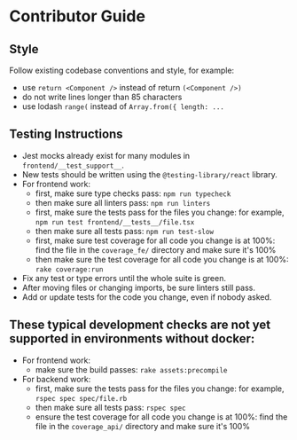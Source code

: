# Contributor Guide

## Style
Follow existing codebase conventions and style, for example:
- use `return <Component />` instead of return `(<Component />)`
- do not write lines longer than 85 characters
- use lodash `range(` instead of `Array.from({ length: ...`

## Testing Instructions
- Jest mocks already exist for many modules in `frontend/__test_support__`.
- New tests should be written using the `@testing-library/react` library.
- For frontend work:
   - first, make sure type checks pass: `npm run typecheck`
   - then make sure all linters pass: `npm run linters`
   - first, make sure the tests pass for the files you change:
      for example, `npm run test frontend/__tests__/file.tsx`
   - then make sure all tests pass: `npm run test-slow`
   - first, make sure test coverage for all code you change is at 100%:
      find the file in the `coverage_fe/` directory and make sure it's 100%
   - then make sure the test coverage for all code you change is at 100%:
      `rake coverage:run`
- Fix any test or type errors until the whole suite is green.
- After moving files or changing imports, be sure linters still pass.
- Add or update tests for the code you change, even if nobody asked.

## These typical development checks are not yet supported in environments without docker:
- For frontend work:
   - make sure the build passes: `rake assets:precompile`
- For backend work:
   - first, make sure the tests pass for the files you change:
      for example, `rspec spec spec/file.rb`
   - then make sure all tests pass: `rspec spec`
   - ensure the test coverage for all code you change is at 100%:
      find the file in the `coverage_api/` directory and make sure it's 100%
